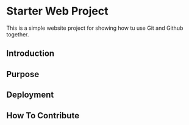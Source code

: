 # Starter Web Project

This is a simple website project for showing how tu use Git and Github together.

## Introduction 

## Purpose

## Deployment

## How To Contribute
